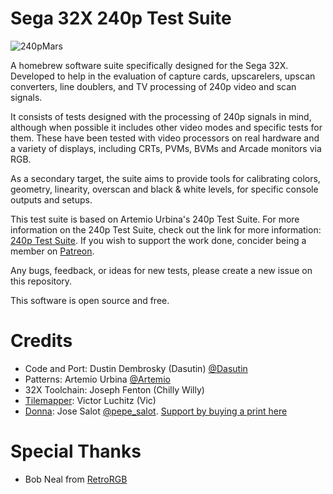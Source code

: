 # Sega 32X 240p Test Suite

![240pMars](https://user-images.githubusercontent.com/820735/183469220-d99b9c1e-6b77-451d-a5d6-61bef62e04f3.png)

A homebrew software suite specifically designed for the Sega 32X. Developed to help in the evaluation of capture cards, upscarelers, upscan converters, line doublers, and TV processing of 240p video and scan signals.

It consists of tests designed with the processing of 240p signals in mind, although when possible it includes other video modes and specific tests for them. These have been tested with video processors on real hardware and a variety of displays, including CRTs, PVMs, BVMs and Arcade monitors via RGB.

As a secondary target, the suite aims to provide tools for calibrating colors, geometry, linearity, overscan and black & white levels, for specific console outputs and setups.

This test suite is based on Artemio Urbina's 240p Test Suite. For more information on the 240p Test Suite, check out the link for more information: [240p Test Suite](https://junkerhq.net/xrgb/index.php?title=240p_test_suite). If you wish to support the work done, concider being a member on [Patreon](https://www.patreon.com/aurbina).

Any bugs, feedback, or ideas for new tests, please create a new issue on this repository.

This software is open source and free.

# Credits
- Code and Port: Dustin Dembrosky (Dasutin) [@Dasutin](https://twitter.com/Dasutin)
- Patterns: Artemio Urbina [@Artemio](https://twitter.com/Artemio)
- 32X Toolchain: Joseph Fenton (Chilly Willy)
- [Tilemapper](https://github.com/viciious/yatssd): Victor Luchitz (Vic)
- [Donna](https://www.inprnt.com/gallery/pepesalot/perfect-geometry/): Jose Salot [@pepe_salot](https://twitter.com/pepe_salot). [Support by buying a print here](https://www.inprnt.com/gallery/pepesalot/perfect-geometry/)

# Special Thanks
- Bob Neal from [RetroRGB](https://www.retrorgb.com/)
